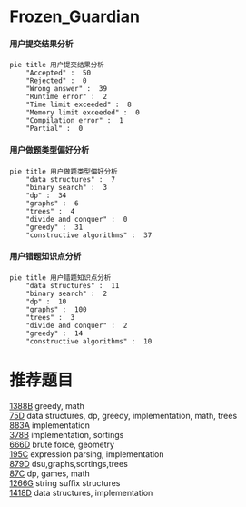 # Frozen_Guardian

<!-- tabs:start -->



#### **用户提交结果分析**

```mermaid
pie title 用户提交结果分析
    "Accepted" :  50
    "Rejected" :  0
    "Wrong answer" :  39
    "Runtime error" :  2
    "Time limit exceeded" :  8
    "Memory limit exceeded" :  0
    "Compilation error" :  1
    "Partial" :  0
```

#### **用户做题类型偏好分析**

```mermaid
pie title 用户做题类型偏好分析
    "data structures" :  7
    "binary search" :  3
    "dp" :  34
    "graphs" :  6
    "trees" :  4
    "divide and conquer" :  0
    "greedy" :  31
    "constructive algorithms" :  37
```
#### **用户错题知识点分析**

```mermaid
pie title 用户错题知识点分析
    "data structures" :  11
    "binary search" :  2
    "dp" :  10
    "graphs" :  100
    "trees" :  3
    "divide and conquer" :  2
    "greedy" :  14
    "constructive algorithms" :  10
```



<!-- tabs:end -->
# 推荐题目
[1388B](https://codeforces.com/contest/1388/problem/B)		greedy,
                        math		  
[75D](https://codeforces.com/contest/75/problem/D)		data structures,
                        dp,
                        greedy,
                        implementation,
                        math,
                        trees		  
[883A](https://codeforces.com/contest/883/problem/A)		implementation		  
[378B](https://codeforces.com/contest/378/problem/B)		implementation,
                        sortings		  
[666D](https://codeforces.com/contest/666/problem/D)		brute force,
                        geometry		  
[195C](https://codeforces.com/contest/195/problem/C)		expression parsing,
                        implementation		  
[879D](https://codeforces.com/contest/879/problem/D)		dsu,graphs,sortings,trees		  
[87C](https://codeforces.com/contest/87/problem/C)		dp,
                        games,
                        math		  
[1266G](https://codeforces.com/contest/1266/problem/G)		string suffix structures		  
[1418D](https://codeforces.com/contest/1418/problem/D)		data structures,
                        implementation		  
